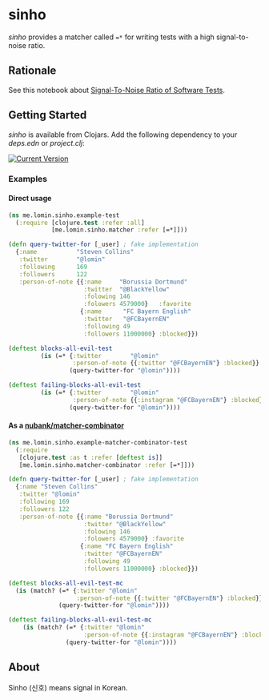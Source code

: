 # sinho

*sinho* provides a matcher called ```=*``` for writing tests with a high signal-to-noise ratio.

## Rationale

See this notebook about [Signal-To-Noise Ratio of Software Tests](https://nextjournal.com/lomin/signal-to-noise-ratio-of-software-tests).

## Getting Started

*sinho* is available from Clojars. Add the following dependency to your *deps.edn* or *project.clj*:

[![Current Version](https://clojars.org/me.lomin/sinho/latest-version.svg)](https://clojars.org/me.lomin/sinho)

### Examples

#### Direct usage
```clojure
(ns me.lomin.sinho.example-test
  (:require [clojure.test :refer :all]
            [me.lomin.sinho.matcher :refer [=*]]))

(defn query-twitter-for [_user] ; fake implementation
  {:name           "Steven Collins"
   :twitter        "@lomin"
   :following      169
   :followers      122
   :person-of-note {{:name     "Borussia Dortmund"
                     :twitter  "@BlackYellow"
                     :folowing 146
                     :folowers 4579000}   :favorite
                    {:name      "FC Bayern English"
                     :twitter   "@FCBayernEN"
                     :following 49
                     :followers 11000000} :blocked}})

(deftest blocks-all-evil-test
         (is (=* {:twitter        "@lomin"
                  :person-of-note {{:twitter "@FCBayernEN"} :blocked}}
                 (query-twitter-for "@lomin"))))

(deftest failing-blocks-all-evil-test
         (is (=* {:twitter        "@lomin"
                  :person-of-note {{:instagram "@FCBayernEN"} :blocked}}
                 (query-twitter-for "@lomin"))))
```

#### As a [nubank/matcher-combinator](https://github.com/nubank/matcher-combinators)
```clojure
(ns me.lomin.sinho.example-matcher-combinator-test
  (:require
   [clojure.test :as t :refer [deftest is]]
   [me.lomin.sinho.matcher-combinator :refer [=*]]))

(defn query-twitter-for [_user] ; fake implementation
  {:name "Steven Collins"
   :twitter "@lomin"
   :following 169
   :followers 122
   :person-of-note {{:name "Borussia Dortmund"
                     :twitter "@BlackYellow"
                     :folowing 146
                     :folowers 4579000} :favorite
                    {:name "FC Bayern English"
                     :twitter "@FCBayernEN"
                     :following 49
                     :followers 11000000} :blocked}})

(deftest blocks-all-evil-test-mc
  (is (match? (=* {:twitter "@lomin"
                   :person-of-note {{:twitter "@FCBayernEN"} :blocked}})
              (query-twitter-for "@lomin"))))

(deftest failing-blocks-all-evil-test-mc
    (is (match? (=* {:twitter "@lomin"
                     :person-of-note {{:instagram "@FCBayernEN"} :blocked}})
                (query-twitter-for "@lomin"))))
```

## About

Sinho (신호) means signal in Korean.